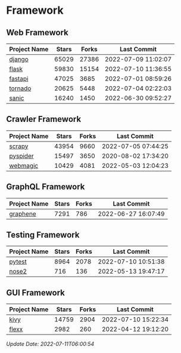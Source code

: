 # Framework

## Web Framework
| Project Name | Stars | Forks | Last Commit |
| ------------ | ----- | ----- | ----------- |
| [django](https://github.com/django/django) | 65029 | 27386 | 2022-07-09 11:02:07 |
| [flask](https://github.com/pallets/flask) | 59830 | 15154 | 2022-07-10 11:36:55 |
| [fastapi](https://github.com/tiangolo/fastapi) | 47025 | 3685 | 2022-07-01 08:59:26 |
| [tornado](https://github.com/tornadoweb/tornado) | 20625 | 5448 | 2022-07-04 02:22:03 |
| [sanic](https://github.com/sanic-org/sanic) | 16240 | 1450 | 2022-06-30 09:52:27 |

## Crawler Framework
| Project Name | Stars | Forks | Last Commit |
| ------------ | ----- | ----- | ----------- |
| [scrapy](https://github.com/scrapy/scrapy) | 43954 | 9660 | 2022-07-05 07:44:25 |
| [pyspider](https://github.com/binux/pyspider) | 15497 | 3650 | 2020-08-02 17:34:20 |
| [webmagic](https://github.com/code4craft/webmagic) | 10429 | 4081 | 2022-05-03 12:04:23 |

## GraphQL Framework
| Project Name | Stars | Forks | Last Commit |
| ------------ | ----- | ----- | ----------- |
| [graphene](https://github.com/graphql-python/graphene) | 7291 | 786 | 2022-06-27 16:07:49 |

## Testing Framework
| Project Name | Stars | Forks | Last Commit |
| ------------ | ----- | ----- | ----------- |
| [pytest](https://github.com/pytest-dev/pytest) | 8964 | 2078 | 2022-07-10 10:51:38 |
| [nose2](https://github.com/nose-devs/nose2) | 716 | 136 | 2022-05-13 19:47:17 |

## GUI Framework
| Project Name | Stars | Forks | Last Commit |
| ------------ | ----- | ----- | ----------- |
| [kivy](https://github.com/kivy/kivy) | 14759 | 2904 | 2022-07-10 15:22:34 |
| [flexx](https://github.com/flexxui/flexx) | 2982 | 260 | 2022-04-12 19:12:20 |

*Update Date: 2022-07-11T06:00:54*